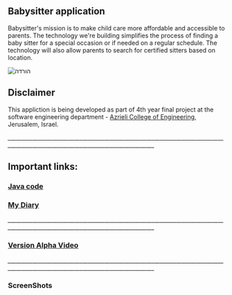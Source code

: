 ## Babysitter application

Babysitter's mission is to make child care more affordable and accessible to parents. The technology we're building simplifies the process of finding a baby sitter for a special occasion or if needed on a regular schedule. The technology will also allow parents to search for certified sitters based on location.

![הורדה](https://user-images.githubusercontent.com/34859462/72650110-1e9a8500-3988-11ea-81f4-6e17c19ad17e.jpg)

## Disclaimer
This appliction is being developed as part of 4th year final project at the software engineering department - [Azrieli College of Engineering](http://www.jce.ac.il/), Jerusalem, Israel.


*___________________________________________________________________________________________________________________________________*
## Important links: 
### [Java code](https://github.com/wisamsalame/babyS/tree/master/app/src/main/java/com/example/babys)
###  [My Diary](https://www.my-diary.org/read/e/546017067)
*___________________________________________________________________________________________________________________________________*
### [Version Alpha Video](https://www.youtube.com/watch?v=ayJfx-vrfMw)

*___________________________________________________________________________________________________________________________________*
### ScreenShots 
